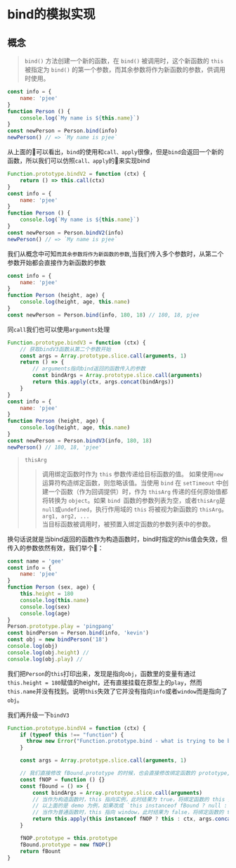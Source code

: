 # bind的模拟实现

## 概念
> `bind()` 方法创建一个新的函数，在 `bind()` 被调用时，这个新函数的 `this` 被指定为 `bind()` 的第一个参数，而其余参数将作为新函数的参数，供调用时使用。

```js
const info = {
    name: 'pjee'
}
function Person () {
    console.log(`My name is ${this.name}`)
}
const newPerson = Person.bind(info)
newPerson() // => `My name is pjee`
```
从上面的🌰可以看出，`bind`的使用和`call、apply`很像，但是`bind`会返回一个新的函数，所以我们可以仿照`call、apply`的🌰来实现bind
```js
Function.prototype.bindV2 = function (ctx) {
    return () => this.call(ctx)
}
const info = {
    name: 'pjee'
}
function Person () {
    console.log(`My name is ${this.name}`)
}
const newPerson = Person.bindV2(info)
newPerson() // => `My name is pjee`
```
我们从概念中可知`而其余参数将作为新函数的参数`,当我们传入多个参数时，从第二个参数开始都会直接作为新函数的参数
```js
const info = {
    name: 'pjee'
}
function Person (height, age) {
    console.log(height, age, this.name)
}
const newPerson = Person.bind(info, 180, 18) // 180, 18, pjee
```
同`call`我们也可以使用`arguments`处理
```js
Function.prototype.bindV3 = function (ctx) {
    // 获取bindV3函数从第二个参数开始
    const args = Array.prototype.slice.call(arguments, 1)
    return () => {
        // arguments指向bind返回的函数传入的参数
        const bindArgs = Array.prototype.slice.call(arguments)
        return this.apply(ctx, args.concat(bindArgs))
    }
}
const info = {
    name: 'pjee'
}
function Person (height, age) {
    console.log(height, age, this.name)
}
const newPerson = Person.bindV3(info, 180, 18) 
newPerson() // 180, 18, 'pjee'
```
> `thisArg`  
>> 调用绑定函数时作为 `this` 参数传递给目标函数的值。 如果使用`new`运算符构造绑定函数，则忽略该值。当使用 `bind` 在 `setTimeout` 中创建一个函数（作为回调提供）时，作为 `thisArg` 传递的任何原始值都将转换为 `object`。如果 `bind `函数的参数列表为空，或者`thisArg`是`null`或`undefined`，执行作用域的 `this` 将被视为新函数的 `thisArg`。  
> `arg1, arg2, ...`  
>> 当目标函数被调用时，被预置入绑定函数的参数列表中的参数。

换句话说就是当bind返回的函数作为构造函数时，bind时指定的this值会失效，但传入的参数依然有效，我们举个🌰：
```js
const name = 'gee'
const info = {
    name: 'pjee'
}
function Person (sex, age) {
    this.height = 180
    console.log(this.name)
    console.log(sex)
    console.log(age)
}
Person.prototype.play = 'pingpang'
const bindPerson = Person.bind(info, 'kevin')
const obj = new bindPerson('18')
console.log(obj)
console.log(obj.height) // 
console.log(obj.play) // 
```
我们把`Person`的`this`打印出来，发现是指向`obj`，函数里的变量有通过`this.height = 180`赋值的height，还有直接挂载在原型上的`play`，然而`this.name`并没有找到。说明`this`失效了它并没有指向`info`或者`window`而是指向了`obj`。  

我们再升级一下`bindV3`
```js
Function.prototype.bindV4 = function (ctx) {
    if (typeof this !== "function") {
      throw new Error("Function.prototype.bind - what is trying to be bound is not callable");
    }

    const args = Array.prototype.slice.call(arguments, 1)

    // 我们直接修改 fBound.prototype 的时候，也会直接修改绑定函数的 prototype,所以可以用一个空函数来中转一下
    const fNOP = function () {}
    const fBound = () => {
        const bindArgs = Array.prototype.slice.call(arguments)
        // 当作为构造函数时，this 指向实例，此时结果为 true，将绑定函数的 this 指向该实例，可以让实例获得来自绑定函数的值
        // 以上面的是 demo 为例，如果改成 `this instanceof fBound ? null : ctx`，实例只是一个空对象，将 null 改成 this ，实例会具有 height 属性
        // 当作为普通函数时，this 指向 window，此时结果为 false，将绑定函数的 this 指向 ctx
        return this.apply(this instanceof fNOP ? this : ctx, args.concat(bindArgs))
    }

    fNOP.prototype = this.prototype
    fBound.prototype = new fNOP()
    return fBount
}
```

